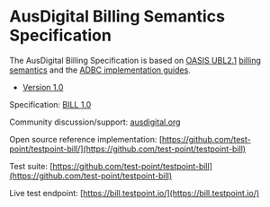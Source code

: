 # AusDigital Billing Semantics Specification

The AusDigital Billing Specification is based on [OASIS UBL2.1](http://docs.oasis-open.org/ubl/UBL-2.1.html) 
[billing semantics](http://docs.oasis-open.org/ubl/os-UBL-2.1/UBL-2.1.html#S-BILLING) and the 
[ADBC implementation guides](https://github.com/ausdigital/ausdigital-syn/blob/master/docs/1.0/eInvoicing_Implementation_Guide_v1.0.pdf).

 * [Version 1.0](/docs/1.0/index.md)
 
Specification: [BILL 1.0](http://ausdigital.org/ausdigital-bill/1.0/)

Community discussion/support: [ausdigital.org](http://ausdigital.org)

Open source reference implementation: [https://github.com/test-point/testpoint-bill/](https://github.com/test-point/testpoint-bill)

Test suite: [https://github.com/test-point/testpoint-bill](https://github.com/test-point/testpoint-bill)

Live test endpoint: [https://bill.testpoint.io/](https://bill.testpoint.io/)
